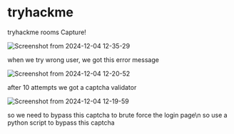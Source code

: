 # tryhackme
tryhackme rooms Capture!

![Screenshot from 2024-12-04 12-35-29](https://github.com/user-attachments/assets/c1ef5735-53ad-4d66-ba8a-c537fe95e34b)

when we try wrong user, we got this error message

![Screenshot from 2024-12-04 12-20-52](https://github.com/user-attachments/assets/fc7a731f-ce24-4e48-9162-6f7dd409df8e)

after 10 attempts we got a captcha validator

![Screenshot from 2024-12-04 12-19-59](https://github.com/user-attachments/assets/86878d9a-8bac-45f5-9b2d-67261a768c57)

so we need to bypass this captcha to brute force the login page\n
so use a python script to bypass this captcha 
